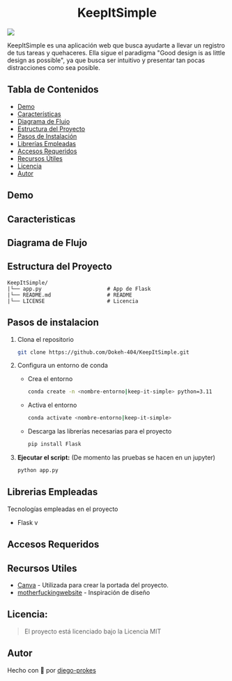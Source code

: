 <h1 align="center" id="title"> KeepItSimple </h1>

![](<docs/assets/>)

<p id="description">KeepItSimple es una aplicación web que busca ayudarte a llevar un registro de tus tareas y quehaceres. Ella sigue el paradigma "Good design is as little design as possible", ya que busca ser intuitivo y presentar tan pocas distracciones como sea posible.</p>

## Tabla de Contenidos

- [Demo](#demo)
- [Características](#caracteristicas)
- [Diagrama de Flujo](#diagrama-de-flujo)
- [Estructura del Proyecto](#estructura-del-proyecto)
- [Pasos de Instalación](#pasos-de-instalacion)
- [Librerías Empleadas](#librerias-empleadas)
- [Accesos Requeridos](#accesos-requeridos)
- [Recursos Útiles](#recursos-utiles)
- [Licencia](#licencia)
- [Autor](#autor)

## Demo

## Caracteristicas

## Diagrama de Flujo

## Estructura del Proyecto

```
KeepItSimple/
|└── app.py                     # App de Flask
|└── README.md                  # README
|└── LICENSE                    # Licencia
```

## Pasos de instalacion

1. Clona el repositorio
    ``` bash
    git clone https://github.com/Dokeh-404/KeepItSimple.git
    ```    
1. Configura un entorno de conda
    - Crea el entorno
        ``` bash
        conda create -n <nombre-entorno|keep-it-simple> python=3.11
        ```    
    - Activa el entorno
        ``` bash
        conda activate <nombre-entorno|keep-it-simple>
        ```
    - Descarga las librerías necesarias para el proyecto
        ``` bash
        pip install Flask
        ```

1. **Ejecutar el script:**
(De momento las pruebas se hacen en un jupyter)
   ```bash
   python app.py
   ```

## Librerias Empleadas

Tecnologías empleadas en el proyecto

*  Flask        v

## Accesos Requeridos

## Recursos Utiles

*  [Canva](https://www.canva.com) - Utilizada para crear la portada del proyecto.
*  [motherfuckingwebsite](https://motherfuckingwebsite.com) - Inspiración de diseño

## Licencia:

> El proyecto está licenciado bajo la Licencia MIT

## Autor

Hecho con 🦾 por [diego-prokes](https://www.linkedin.com/in/diego-prokes-herbage-b379b8108/)
